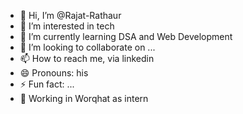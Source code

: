 - 👋 Hi, I’m @Rajat-Rathaur
- 👀 I’m interested in tech
- 🌱 I’m currently learning DSA and Web Development
- 💞️ I’m looking to collaborate on ...
- 📫 How to reach me, via linkedin
- 😄 Pronouns: his
- ⚡ Fun fact: ...
- 🧑 Working in Worqhat as intern 

<!---
Rajat-Rathaur/Rajat-Rathaur is a ✨ special ✨ repository because its `README.md` (this file) appears on your GitHub profile.
You can click the Preview link to take a look at your changes.
--->
